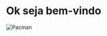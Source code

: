 # Ok seja bem-vindo
![Pacman](https://media.cdnandroid.com/5c/04/38/6a/4f/imagen-pacman-classic-0big.jpg)
